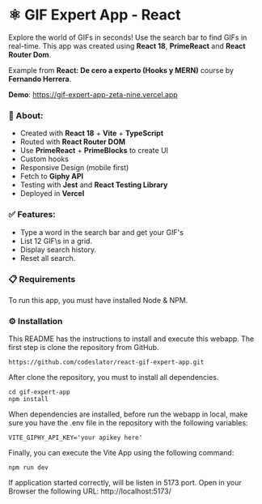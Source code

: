 # ⚛️ GIF Expert App - React
Explore the world of GIFs in seconds! Use the search bar to find GIFs in real-time. This app was created using **React 18**, **PrimeReact** and **React Router Dom**.

Example from **React: De cero a experto (Hooks y MERN)** course by **Fernando Herrera**.

**Demo**: https://gif-expert-app-zeta-nine.vercel.app

### 🚀 About:

- Created with **React 18** + **Vite** + **TypeScript**
- Routed with **React Router DOM**
- Use **PrimeReact** + **PrimeBlocks** to create UI
- Custom hooks
- Responsive Design (mobile first)
- Fetch to **Giphy API**
- Testing with **Jest** and **React Testing Library**
- Deployed in **Vercel**

### ✅ Features:

- Type a word in the search bar and get your GIF's
- List 12 GIF\s in a grid.
- Display search history.
- Reset all search.

### 📋 Requirements

To run this app, you must have installed Node & NPM.

### ⚙️ Installation

This README has the instructions to install and execute this webapp. The first step is clone the repository from GitHub.
```
https://github.com/codeslator/react-gif-expert-app.git
```

After clone the repository, you must to install all dependencies.

```
cd gif-expert-app
npm install
```

When dependencies are installed, before run the webapp in local, make sure you have the .env file in the repository with the following variables:
```
VITE_GIPHY_API_KEY='your apikey here'
```

Finally, you can execute the Vite App using the following command:
```
npm run dev
```
If application started correctly, will be listen in 5173 port. Open in your Browser the following URL: http://localhost:5173/